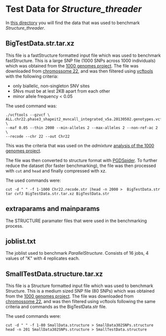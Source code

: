 # Test Data for  *Structure_threader*
In [this directory](https://github.com/StuntsPT/Structure_threader/tree/master/TestData) you will find the data that was used to benchmark *Structure_threader*.


## BigTestData.str.tar.xz
This file is a fastStructure formatted input file which was used to benchmark fastStructure. This is a large SNP file (1000 SNPs across 1000 individuals) which was obtained from the [1000 genomes project](http://www.1000genomes.org). The file was downloaded from [chromossome 22](http://ftp.1000genomes.ebi.ac.uk/vol1/ftp/release/20130502/ALL.chr22.phase3_shapeit2_mvncall_integrated_v5a.20130502.genotypes.vcf.gz), and was then filtered using [vcftools](https://github.com/vcftools/vcftoolshttps://github.com/vcftools/vcftools) with the following criteria:

* only biallelic, non-singleton SNV sites
* SNvs must be at lest 2KB apart from each other
* minor allele frequency < 0.05

The used command was:

    ./vcftools --gzvcf \
    ALL.chr22.phase3_shapeit2_mvncall_integrated_v5a.20130502.genotypes.vcf.gz \
    --maf 0.05 --thin 2000 --min-alleles 2 --max-alleles 2 --non-ref-ac 2 \
    --recode --chr 22 --out Chr22

This was the criteria that was used on the *admixture* [analysis of the 1000 genomes project](http://ftp.1000genomes.ebi.ac.uk/vol1/ftp/release/20130502/supporting/admixture_files/README.admixture_20141217).

The file was then converted to structure format with [PGDSpider](http://www.cmpg.unibe.ch/software/PGDSpider/).
To further reduce the dataset (for faster benchmarking), the file was then processed with `cut` and `head` and finally compressed with xz.

The used commands were:

    cut -d " " -f 1-1000 Chr22.recode.str |head -n 2000 >  BigTestData.str
    tar cvfJ BigTestData.str.tar.xz BigTestData.str


## extraparams and mainparams
The STRUCTURE paramater files that were used in the benchmarking process.


## joblist.txt
The joblist used to benchmark *ParallelStructure*. Consists of 16 jobs, 4 values of "K" with 4 replicates each.


## SmallTestData.structure.tar.xz
This file is a Structure formatted input file which was used to benchmark Structure. This is a medium sized SNP file (80 SNPs) which was obtained from the [1000 genomes project](http://www.1000genomes.org). The file was downloaded from [chromossome 22](http://ftp.1000genomes.ebi.ac.uk/vol1/ftp/release/20130502/ALL.chr22.phase3_shapeit2_mvncall_integrated_v5a.20130502.genotypes.vcf.gz), and was then filtered using vcftools following the same criteria and commands as the BigTestData.str file.


The used commands were:

    cut -d " " -f 1-80 SmallData.structure > SmallData302SNPs.structure
    head -n 201 SmallData302SNPs.structure > SmallTestData.structure

